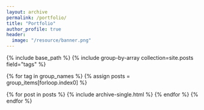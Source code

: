 ```yaml
---
layout: archive
permalink: /portfolio/
title: "Portfolio"
author_profile: true
header:
  image: "/resource/banner.png"
---
```


{% include base_path %}
{% include group-by-array collection=site.posts field="tags" %}

{% for tag in group_names %}
  {% assign posts = group_items[forloop.index0] %}
  <!-- <h2 id="{{ tag | slugify }}" class="archive__subtitle">{{ tag }}</h2> -->
  {% for post in posts %}
    {% include archive-single.html %}
  {% endfor %}
{% endfor %}

